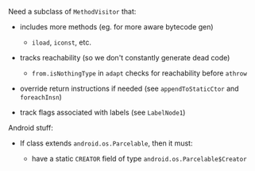 Need a subclass of `MethodVisitor` that:

  - includes more methods (eg. for more aware bytecode gen)
     * `iload`, `iconst`, etc.

  - tracks reachability (so we don't constantly generate dead code)
    * `from.isNothingType` in `adapt` checks for reachability before `athrow`

  - override return instructions if needed (see `appendToStaticCtor` and `foreachInsn`)

  - track flags associated with labels (see `LabelNode1`)

Android stuff:

 * If class extends `android.os.Parcelable`, then it must:

     - have a static `CREATOR` field of type `android.os.Parcelable$Creator`
